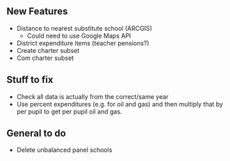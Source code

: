 ## New Features
 - Distance to nearest substitute school (ARCGIS)
     - Could need to use Google Maps API
 - District expenditure items (teacher pensions?)
 - Create charter subset
 - Com charter subset


## Stuff to fix
- Check all data is actually from the correct/same year
- Use percent expenditures (e.g. for oil and gas) and then multiply that by per pupil to get per pupil oil and gas.

## General to do
- Delete unbalanced panel schools
